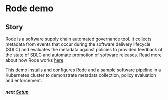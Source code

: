 # Rode demo

## Story

Rode is a software supply chain automated governance tool. It collects metadata from events that occur during the software delivery lifecycle (SDLC) and evaluates the metadata against policies to provided feedback of the state of SDLC and automate promotion of software releases. Read more about how Rode works [here](https://github.com/rode/rode/blob/main/README.md).

This demo installs and configures Rode and a sample software pipeline in a Kubernetes cluster to demonstrate metadata collection, policy evaluation and enforcement.

##### next [Setup](2-Setup.md)
